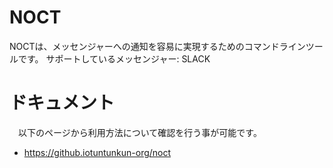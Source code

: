 # NOCT
  NOCTは、メッセンジャーへの通知を容易に実現するためのコマンドラインツールです。
サポートしているメッセンジャー: SLACK

# ドキュメント
　以下のページから利用方法について確認を行う事が可能です。
- https://github.iotuntunkun-org/noct

